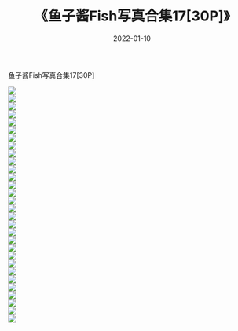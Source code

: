 ﻿---
layout: post
title:  《鱼子酱Fish写真合集17[30P]》
date:   2022-01-10
img: http://img.660000.xyz/Sharelink/性感/2022/鱼子酱Fish写真合集17[30P]/000.jpg
categories: [美女, 清纯, 唯美]
---

鱼子酱Fish写真合集17[30P]

  ![](http://img.660000.xyz/Sharelink/性感/2022/鱼子酱Fish写真合集17[30P]/001.jpg) <br> ![](http://img.660000.xyz/Sharelink/性感/2022/鱼子酱Fish写真合集17[30P]/002.jpg) <br> ![](http://img.660000.xyz/Sharelink/性感/2022/鱼子酱Fish写真合集17[30P]/003.jpg) <br> ![](http://img.660000.xyz/Sharelink/性感/2022/鱼子酱Fish写真合集17[30P]/004.jpg) <br> ![](http://img.660000.xyz/Sharelink/性感/2022/鱼子酱Fish写真合集17[30P]/005.jpg) <br> ![](http://img.660000.xyz/Sharelink/性感/2022/鱼子酱Fish写真合集17[30P]/006.jpg) <br> ![](http://img.660000.xyz/Sharelink/性感/2022/鱼子酱Fish写真合集17[30P]/007.jpg) <br> ![](http://img.660000.xyz/Sharelink/性感/2022/鱼子酱Fish写真合集17[30P]/008.jpg) <br> ![](http://img.660000.xyz/Sharelink/性感/2022/鱼子酱Fish写真合集17[30P]/009.jpg) <br> ![](http://img.660000.xyz/Sharelink/性感/2022/鱼子酱Fish写真合集17[30P]/010.jpg) <br> ![](http://img.660000.xyz/Sharelink/性感/2022/鱼子酱Fish写真合集17[30P]/011.jpg) <br> ![](http://img.660000.xyz/Sharelink/性感/2022/鱼子酱Fish写真合集17[30P]/012.jpg) <br> ![](http://img.660000.xyz/Sharelink/性感/2022/鱼子酱Fish写真合集17[30P]/013.jpg) <br> ![](http://img.660000.xyz/Sharelink/性感/2022/鱼子酱Fish写真合集17[30P]/014.jpg) <br> ![](http://img.660000.xyz/Sharelink/性感/2022/鱼子酱Fish写真合集17[30P]/015.jpg) <br> ![](http://img.660000.xyz/Sharelink/性感/2022/鱼子酱Fish写真合集17[30P]/016.jpg) <br> ![](http://img.660000.xyz/Sharelink/性感/2022/鱼子酱Fish写真合集17[30P]/017.jpg) <br> ![](http://img.660000.xyz/Sharelink/性感/2022/鱼子酱Fish写真合集17[30P]/018.jpg) <br> ![](http://img.660000.xyz/Sharelink/性感/2022/鱼子酱Fish写真合集17[30P]/019.jpg) <br> ![](http://img.660000.xyz/Sharelink/性感/2022/鱼子酱Fish写真合集17[30P]/020.jpg) <br> ![](http://img.660000.xyz/Sharelink/性感/2022/鱼子酱Fish写真合集17[30P]/021.jpg) <br> ![](http://img.660000.xyz/Sharelink/性感/2022/鱼子酱Fish写真合集17[30P]/022.jpg) <br> ![](http://img.660000.xyz/Sharelink/性感/2022/鱼子酱Fish写真合集17[30P]/023.jpg) <br> ![](http://img.660000.xyz/Sharelink/性感/2022/鱼子酱Fish写真合集17[30P]/024.jpg) <br> ![](http://img.660000.xyz/Sharelink/性感/2022/鱼子酱Fish写真合集17[30P]/025.jpg) <br> ![](http://img.660000.xyz/Sharelink/性感/2022/鱼子酱Fish写真合集17[30P]/026.jpg) <br> ![](http://img.660000.xyz/Sharelink/性感/2022/鱼子酱Fish写真合集17[30P]/027.jpg) <br> ![](http://img.660000.xyz/Sharelink/性感/2022/鱼子酱Fish写真合集17[30P]/028.jpg) <br> ![](http://img.660000.xyz/Sharelink/性感/2022/鱼子酱Fish写真合集17[30P]/029.jpg) <br> ![](http://img.660000.xyz/Sharelink/性感/2022/鱼子酱Fish写真合集17[30P]/030.jpg) <br>